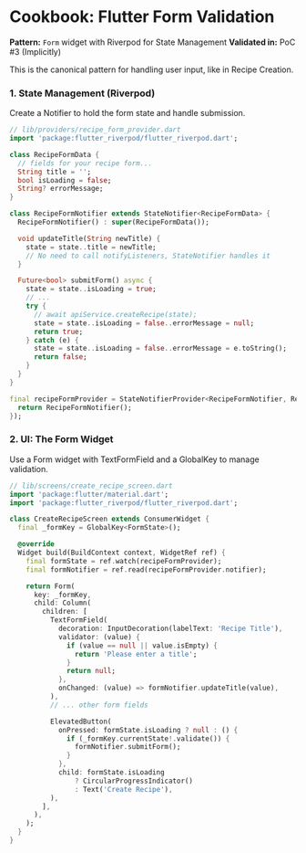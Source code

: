 # Cookbook: Flutter Form Validation

**Pattern:** `Form` widget with Riverpod for State Management
**Validated in:** PoC #3 (Implicitly)

This is the canonical pattern for handling user input, like in Recipe Creation.

### 1. State Management (Riverpod)

Create a Notifier to hold the form state and handle submission.

```dart
// lib/providers/recipe_form_provider.dart
import 'package:flutter_riverpod/flutter_riverpod.dart';

class RecipeFormData {
  // fields for your recipe form...
  String title = '';
  bool isLoading = false;
  String? errorMessage;
}

class RecipeFormNotifier extends StateNotifier<RecipeFormData> {
  RecipeFormNotifier() : super(RecipeFormData());

  void updateTitle(String newTitle) {
    state = state..title = newTitle;
    // No need to call notifyListeners, StateNotifier handles it
  }

  Future<bool> submitForm() async {
    state = state..isLoading = true;
    // ...
    try {
      // await apiService.createRecipe(state);
      state = state..isLoading = false..errorMessage = null;
      return true;
    } catch (e) {
      state = state..isLoading = false..errorMessage = e.toString();
      return false;
    }
  }
}

final recipeFormProvider = StateNotifierProvider<RecipeFormNotifier, RecipeFormData>((ref) {
  return RecipeFormNotifier();
});
```
### 2. UI: The Form Widget
Use a Form widget with TextFormField and a GlobalKey to manage validation.
```dart
// lib/screens/create_recipe_screen.dart
import 'package:flutter/material.dart';
import 'package:flutter_riverpod/flutter_riverpod.dart';

class CreateRecipeScreen extends ConsumerWidget {
  final _formKey = GlobalKey<FormState>();

  @override
  Widget build(BuildContext context, WidgetRef ref) {
    final formState = ref.watch(recipeFormProvider);
    final formNotifier = ref.read(recipeFormProvider.notifier);

    return Form(
      key: _formKey,
      child: Column(
        children: [
          TextFormField(
            decoration: InputDecoration(labelText: 'Recipe Title'),
            validator: (value) {
              if (value == null || value.isEmpty) {
                return 'Please enter a title';
              }
              return null;
            },
            onChanged: (value) => formNotifier.updateTitle(value),
          ),
          // ... other form fields

          ElevatedButton(
            onPressed: formState.isLoading ? null : () {
              if (_formKey.currentState!.validate()) {
                formNotifier.submitForm();
              }
            },
            child: formState.isLoading
                ? CircularProgressIndicator()
                : Text('Create Recipe'),
          ),
        ],
      ),
    );
  }
}
``` 